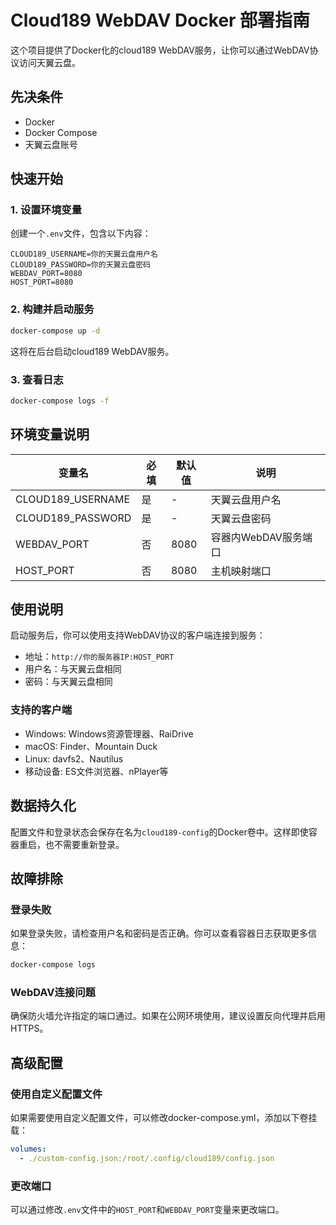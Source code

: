 # Cloud189 WebDAV Docker 部署指南

这个项目提供了Docker化的cloud189 WebDAV服务，让你可以通过WebDAV协议访问天翼云盘。

## 先决条件

- Docker
- Docker Compose
- 天翼云盘账号

## 快速开始

### 1. 设置环境变量

创建一个`.env`文件，包含以下内容：

```
CLOUD189_USERNAME=你的天翼云盘用户名
CLOUD189_PASSWORD=你的天翼云盘密码
WEBDAV_PORT=8080
HOST_PORT=8080
```

### 2. 构建并启动服务

```bash
docker-compose up -d
```

这将在后台启动cloud189 WebDAV服务。

### 3. 查看日志

```bash
docker-compose logs -f
```

## 环境变量说明

| 变量名 | 必填 | 默认值 | 说明 |
|--------|------|--------|------|
| CLOUD189_USERNAME | 是 | - | 天翼云盘用户名 |
| CLOUD189_PASSWORD | 是 | - | 天翼云盘密码 |
| WEBDAV_PORT | 否 | 8080 | 容器内WebDAV服务端口 |
| HOST_PORT | 否 | 8080 | 主机映射端口 |

## 使用说明

启动服务后，你可以使用支持WebDAV协议的客户端连接到服务：

- 地址：`http://你的服务器IP:HOST_PORT`
- 用户名：与天翼云盘相同
- 密码：与天翼云盘相同

### 支持的客户端

- Windows: Windows资源管理器、RaiDrive
- macOS: Finder、Mountain Duck
- Linux: davfs2、Nautilus
- 移动设备: ES文件浏览器、nPlayer等

## 数据持久化

配置文件和登录状态会保存在名为`cloud189-config`的Docker卷中。这样即使容器重启，也不需要重新登录。

## 故障排除

### 登录失败

如果登录失败，请检查用户名和密码是否正确。你可以查看容器日志获取更多信息：

```bash
docker-compose logs
```

### WebDAV连接问题

确保防火墙允许指定的端口通过。如果在公网环境使用，建议设置反向代理并启用HTTPS。

## 高级配置

### 使用自定义配置文件

如果需要使用自定义配置文件，可以修改docker-compose.yml，添加以下卷挂载：

```yaml
volumes:
  - ./custom-config.json:/root/.config/cloud189/config.json
```

### 更改端口

可以通过修改`.env`文件中的`HOST_PORT`和`WEBDAV_PORT`变量来更改端口。
